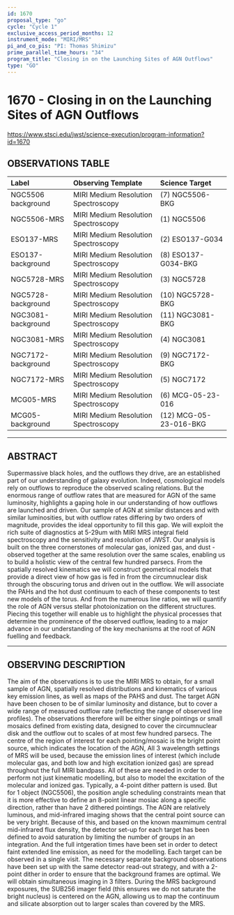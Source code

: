 ```yaml
---
id: 1670
proposal_type: "go"
cycle: "Cycle 1"
exclusive_access_period_months: 12
instrument_mode: "MIRI/MRS"
pi_and_co_pis: "PI: Thomas Shimizu"
prime_parallel_time_hours: "34"
program_title: "Closing in on the Launching Sites of AGN Outflows"
type: "GO"
---
```

# 1670 - Closing in on the Launching Sites of AGN Outflows
https://www.stsci.edu/jwst/science-execution/program-information?id=1670
## OBSERVATIONS TABLE
| Label                      | Observing Template              | Science Target      |
| :------------------------- | :------------------------------ | :------------------ |
| NGC5506 background         | MIRI Medium Resolution Spectroscopy | (7) NGC5506-BKG     |
| NGC5506-MRS                | MIRI Medium Resolution Spectroscopy | (1) NGC5506         |
| ESO137-MRS                 | MIRI Medium Resolution Spectroscopy | (2) ESO137-G034     |
| ESO137-background          | MIRI Medium Resolution Spectroscopy | (8) ESO137-G034-BKG |
| NGC5728-MRS                | MIRI Medium Resolution Spectroscopy | (3) NGC5728         |
| NGC5728-background         | MIRI Medium Resolution Spectroscopy | (10) NGC5728-BKG    |
| NGC3081-background         | MIRI Medium Resolution Spectroscopy | (11) NGC3081-BKG    |
| NGC3081-MRS                | MIRI Medium Resolution Spectroscopy | (4) NGC3081         |
| NGC7172-background         | MIRI Medium Resolution Spectroscopy | (9) NGC7172-BKG     |
| NGC7172-MRS                | MIRI Medium Resolution Spectroscopy | (5) NGC7172         |
| MCG05-MRS                  | MIRI Medium Resolution Spectroscopy | (6) MCG-05-23-016   |
| MCG05-background           | MIRI Medium Resolution Spectroscopy | (12) MCG-05-23-016-BKG |

---

## ABSTRACT

Supermassive black holes, and the outflows they drive, are an established part of our understanding of galaxy evolution. Indeed, cosmological models rely on outflows to reproduce the observed scaling relations. But the enormous range of outflow rates that are measured for AGN of the same luminosity, highlights a gaping hole in our understanding of how outflows are launched and driven. Our sample of AGN at similar distances and with similar luminosities, but with outflow rates differing by two orders of magnitude, provides the ideal opportunity to fill this gap. We will exploit the rich suite of diagnostics at 5-29um with MIRI MRS integral field spectroscopy and the sensitivity and resolution of JWST. Our analysis is built on the three cornerstones of molecular gas, ionized gas, and dust - observed together at the same resolution over the same scales, enabling us to build a holistic view of the central few hundred parsecs. From the spatially resolved kinematics we will construct geometrical models that provide a direct view of how gas is fed in from the circumnuclear disk through the obscuring torus and driven out in the outflow. We will associate the PAHs and the hot dust continuum to each of these components to test new models of the torus. And from the numerous line ratios, we will quantify the role of AGN versus stellar photoionization on the different structures. Piecing this together will enable us to highlight the physical processes that determine the prominence of the observed outflow, leading to a major advance in our understanding of the key mechanisms at the root of AGN fuelling and feedback.

---

## OBSERVING DESCRIPTION

The aim of the observations is to use the MIRI MRS to obtain, for a small sample of AGN, spatially resolved distributions and kinematics of various key emission lines, as well as maps of the PAHS and dust. The target AGN have been chosen to be of similar luminosity and distance, but to cover a wide range of measured outflow rate (reflecting the range of observed line profiles). The observations therefore will be either single pointings or small mosaics defined from existing data, designed to cover the circumnuclear disk and the outflow out to scales of at most few hundred parsecs. The centre of the region of interest for each pointing/mosaic is the bright point source, which indicates the location of the AGN, All 3 wavelength settings of MRS will be used, because the emission lines of interest (which include molecular gas, and both low and high excitation ionized gas) are spread throughout the full MIRI bandpass. All of these are needed in order to perform not just kinematic modelling, but also to model the excitation of the molecular and ionized gas. Typically, a 4-point dither pattern is used. But for 1 object (NGC5506), the position angle scheduling constraints mean that it is more effective to define an 8-point linear mosiac along a specific direction, rather than have 2 dithered pointings. The AGN are relatively luminous, and mid-infrared imaging shows that the central point source can be very bright. Because of this, and based on the known maxmimum central mid-infrared flux density, the detector set-up for each target has been defined to avoid saturation by limiting the number of groups in an integration. And the full intgeration times have been set in order to detect faint extended line emission, as need for the modelling. Each target can be observed in a single visit. The necessary separate background observations have been set up with the same detector read-out strategy, and with a 2-point dither in order to ensure that the background frames are optimal. We will obtain simultaneous imaging in 3 filters. During the MRS background exposures, the SUB256 imager field (this ensures we do not saturate the bright nucleus) is centered on the AGN, allowing us to map the continuum and silicate absorption out to larger scales than covered by the MRS.